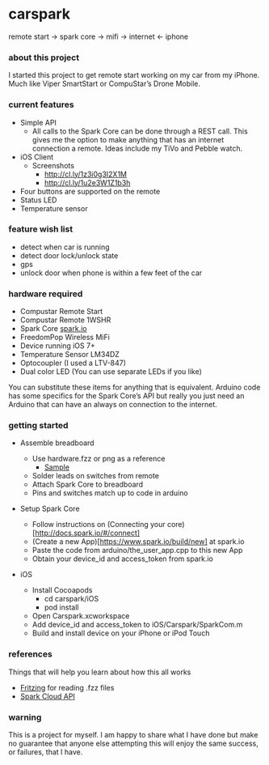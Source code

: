 carspark
========

remote start -> spark core -> mifi -> internet <- iphone

### about this project

I started this project to get remote start working on my car from my iPhone. Much like Viper SmartStart or CompuStar’s Drone Mobile.

### current features

* Simple API
  * All calls to the Spark Core can be done through a REST call. This gives me the option to make anything that has an internet connection a remote. Ideas include my TiVo and Pebble watch.
* iOS Client
  * Screenshots
    * http://cl.ly/1z3i0g3I2X1M
    * http://cl.ly/1u2e3W1Z1b3h
* Four buttons are supported on the remote
* Status LED
* Temperature sensor

### feature wish list
* detect when car is running
* detect door lock/unlock state
* gps
* unlock door when phone is within a few feet of the car

### hardware required

* Compustar Remote Start
* Compustar Remote 1WSHR
* Spark Core [spark.io](http://spark.io/)
* FreedomPop Wireless MiFi
* Device running iOS 7+
* Temperature Sensor LM34DZ
* Optocoupler (I used a LTV-847)
* Dual color LED (You can use separate LEDs if you like)

You can substitute these items for anything that is equivalent. Arduino code has some specifics for the Spark Core’s API but really you just need an Arduino that can have an always on connection to the internet.

### getting started

* Assemble breadboard
  * Use hardware.fzz or png as a reference
    * [Sample](http://cl.ly/image/2F0Y233C151m) 
  * Solder leads on switches from remote
  * Attach Spark Core to breadboard
  * Pins and switches match up to code in arduino

* Setup Spark Core
  * Follow instructions on (Connecting your core)[http://docs.spark.io/#/connect]
  * (Create a new App)[https://www.spark.io/build/new] at spark.io
  * Paste the code from arduino/the_user_app.cpp to this new App
  * Obtain your device_id and access_token from spark.io

* iOS
  * Install Cocoapods
    * cd carspark/iOS
    * pod install
  * Open Carspark.xcworkspace
  * Add device_id and access_token to iOS/Carspark/SparkCom.m
  * Build and install device on your iPhone or iPod Touch

### references

Things that will help you learn about how this all works

* [Fritzing](http://fritzing.org/download/) for reading .fzz files
* [Spark Cloud API](https://github.com/spark/docs/blob/master/docs/api.md)

### warning

This is a project for myself. I am happy to share what I have done but make no guarantee that anyone else attempting this will enjoy the same success, or failures, that I have.
